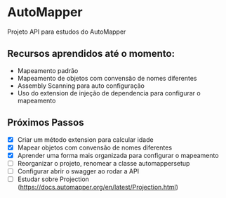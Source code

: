 # AutoMapper
Projeto API para estudos do AutoMapper

## Recursos aprendidos até o momento:

- Mapeamento padrão
- Mapeamento de objetos com convensão de nomes diferentes
- Assembly Scanning para auto configuração
- Uso do extension de injeção de dependencia para configurar o mapeamento

## Próximos Passos
- [x] Criar um método extension para calcular idade
- [x] Mapear objetos com convensão de nomes diferentes
- [x] Aprender uma forma mais organizada para configurar o mapeamento
- [ ] Reorganizar o projeto, renomear a classe automappersetup
- [ ] Configurar abrir o swagger ao rodar a API
- [ ] Estudar sobre Projection (https://docs.automapper.org/en/latest/Projection.html)
